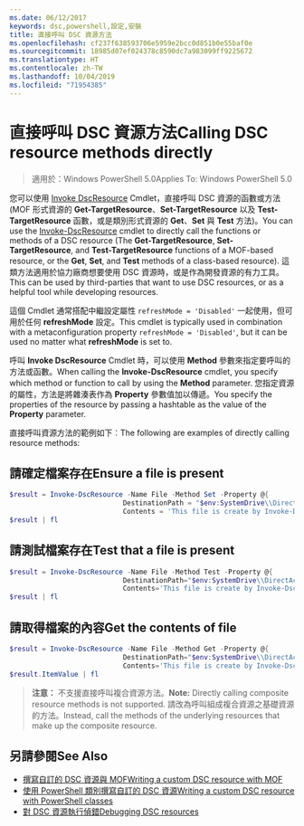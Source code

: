 ```yaml
---
ms.date: 06/12/2017
keywords: dsc,powershell,設定,安裝
title: 直接呼叫 DSC 資源方法
ms.openlocfilehash: cf237f638593706e5959e2bcc0d851b0e55baf0e
ms.sourcegitcommit: 18985d07ef024378c8590dc7a983099ff9225672
ms.translationtype: HT
ms.contentlocale: zh-TW
ms.lasthandoff: 10/04/2019
ms.locfileid: "71954385"
---
```

# <a name="calling-dsc-resource-methods-directly"></a><span data-ttu-id="aaa57-103">直接呼叫 DSC 資源方法</span><span class="sxs-lookup"><span data-stu-id="aaa57-103">Calling DSC resource methods directly</span></span>

><span data-ttu-id="aaa57-104">適用於：Windows PowerShell 5.0</span><span class="sxs-lookup"><span data-stu-id="aaa57-104">Applies To: Windows PowerShell 5.0</span></span>

<span data-ttu-id="aaa57-105">您可以使用 [Invoke DscResource](/powershell/module/PSDesiredStateConfiguration/Invoke-DscResource) Cmdlet，直接呼叫 DSC 資源的函數或方法 (MOF 形式資源的 **Get-TargetResource**、**Set-TargetResource** 以及 **Test-TargetResource** 函數，或是類別形式資源的 **Get**、**Set** 與 **Test** 方法)。</span><span class="sxs-lookup"><span data-stu-id="aaa57-105">You can use the [Invoke-DscResource](/powershell/module/PSDesiredStateConfiguration/Invoke-DscResource) cmdlet to directly call the functions or methods of a DSC resource (The **Get-TargetResource**, **Set-TargetResource**, and **Test-TargetResource** functions of a MOF-based resource, or the **Get**, **Set**, and **Test** methods of a class-based resource).</span></span>
<span data-ttu-id="aaa57-106">這類方法適用於協力廠商想要使用 DSC 資源時，或是作為開發資源的有力工具。</span><span class="sxs-lookup"><span data-stu-id="aaa57-106">This can be used by third-parties that want to use DSC resources, or as a helpful tool while developing resources.</span></span>

<span data-ttu-id="aaa57-107">這個 Cmdlet 通常搭配中繼設定屬性 `refreshMode = 'Disabled'` 一起使用，但可用於任何 **refreshMode** 設定。</span><span class="sxs-lookup"><span data-stu-id="aaa57-107">This cmdlet is typically used in combination with a metaconfiguration property `refreshMode = 'Disabled'`, but it can be used no matter what **refreshMode** is set to.</span></span>

<span data-ttu-id="aaa57-108">呼叫 **Invoke DscResource** Cmdlet 時，可以使用 **Method** 參數來指定要呼叫的方法或函數。</span><span class="sxs-lookup"><span data-stu-id="aaa57-108">When calling the **Invoke-DscResource** cmdlet, you specify which method or function to call by using the **Method** parameter.</span></span> <span data-ttu-id="aaa57-109">您指定資源的屬性，方法是將雜湊表作為 **Property** 參數值加以傳遞。</span><span class="sxs-lookup"><span data-stu-id="aaa57-109">You specify the properties of the resource by passing a hashtable as the value of the **Property** parameter.</span></span>

<span data-ttu-id="aaa57-110">直接呼叫資源方法的範例如下︰</span><span class="sxs-lookup"><span data-stu-id="aaa57-110">The following are examples of directly calling resource methods:</span></span>

## <a name="ensure-a-file-is-present"></a><span data-ttu-id="aaa57-111">請確定檔案存在</span><span class="sxs-lookup"><span data-stu-id="aaa57-111">Ensure a file is present</span></span>

```powershell
$result = Invoke-DscResource -Name File -Method Set -Property @{
                            DestinationPath = "$env:SystemDrive\\DirectAccess.txt";
                            Contents = 'This file is create by Invoke-DscResource'} -Verbose
$result | fl
```

## <a name="test-that-a-file-is-present"></a><span data-ttu-id="aaa57-112">請測試檔案存在</span><span class="sxs-lookup"><span data-stu-id="aaa57-112">Test that a file is present</span></span>

```powershell
$result = Invoke-DscResource -Name File -Method Test -Property @{
                            DestinationPath="$env:SystemDrive\\DirectAccess.txt";
                            Contents='This file is create by Invoke-DscResource'} -Verbose
$result | fl
```

## <a name="get-the-contents-of-file"></a><span data-ttu-id="aaa57-113">請取得檔案的內容</span><span class="sxs-lookup"><span data-stu-id="aaa57-113">Get the contents of file</span></span>

```powershell
$result = Invoke-DscResource -Name File -Method Get -Property @{
                            DestinationPath="$env:SystemDrive\\DirectAccess.txt";
                            Contents='This file is create by Invoke-DscResource'} -Verbose
$result.ItemValue | fl
```

><span data-ttu-id="aaa57-114">**注意：** 不支援直接呼叫複合資源方法。</span><span class="sxs-lookup"><span data-stu-id="aaa57-114">**Note:** Directly calling composite resource methods is not supported.</span></span> <span data-ttu-id="aaa57-115">請改為呼叫組成複合資源之基礎資源的方法。</span><span class="sxs-lookup"><span data-stu-id="aaa57-115">Instead, call the methods of the underlying resources that make up the composite resource.</span></span>

## <a name="see-also"></a><span data-ttu-id="aaa57-116">另請參閱</span><span class="sxs-lookup"><span data-stu-id="aaa57-116">See Also</span></span>
- [<span data-ttu-id="aaa57-117">撰寫自訂的 DSC 資源與 MOF</span><span class="sxs-lookup"><span data-stu-id="aaa57-117">Writing a custom DSC resource with MOF</span></span>](../resources/authoringResourceMOF.md)
- [<span data-ttu-id="aaa57-118">使用 PowerShell 類別撰寫自訂的 DSC 資源</span><span class="sxs-lookup"><span data-stu-id="aaa57-118">Writing a custom DSC resource with PowerShell classes</span></span>](../resources/authoringResourceClass.md)
- [<span data-ttu-id="aaa57-119">對 DSC 資源執行偵錯</span><span class="sxs-lookup"><span data-stu-id="aaa57-119">Debugging DSC resources</span></span>](../troubleshooting/debugResource.md)